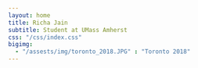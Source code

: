```yaml
---
layout: home
title: Richa Jain
subtitle: Student at UMass Amherst
css: "/css/index.css"
bigimg:
  - "/assests/img/toronto_2018.JPG" : "Toronto 2018"
---
```



